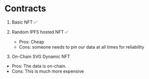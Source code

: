 # Contracts
 1. Basic NFT ✅
 2. Random IPFS hosted NFT ✅
    - Pros: Cheap
    - Cons: someone needs to pin our data at all times for reliability

 3. On-Chain SVG Dynamic NFT
  - Pros: The data is on-chain.
  - Cons: This is much more expensive


 